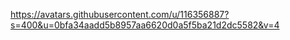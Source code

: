 https://avatars.githubusercontent.com/u/116356887?s=400&u=0bfa34aadd5b8957aa6620d0a5f5ba21d2dc5582&v=4